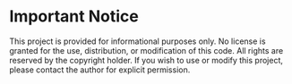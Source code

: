 # Important Notice

This project is provided for informational purposes only. No license is granted for the use, distribution, or modification of this code. All rights are reserved by the copyright holder. If you wish to use or modify this project, please contact the author for explicit permission.
